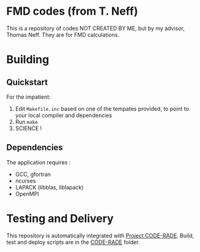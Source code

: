 # FMD codes (from  T. Neff)

This is a repository of codes NOT CREATED BY ME, but by my advisor, Thomas Neff. They are for FMD calculations.

# Building

## Quickstart

For the impatient:

  1. Edit `Makefile.inc` based on one of the tempates provided, to point to your local compiler and dependencies
  2. Run `make`
  3. SCIENCE !


## Dependencies

The application requires :

  * GCC, gfortran
  * ncurses
  * LAPACK (libblas, liblapack)
  * OpenMPI

# Testing and Delivery

This repository is automatically integrated with [Project CODE-RADE](http://www.africa-grid.org/CODE-RADE). Build, test and deploy scripts are in the [CODE-RADE](CODE-RADE) folder.
